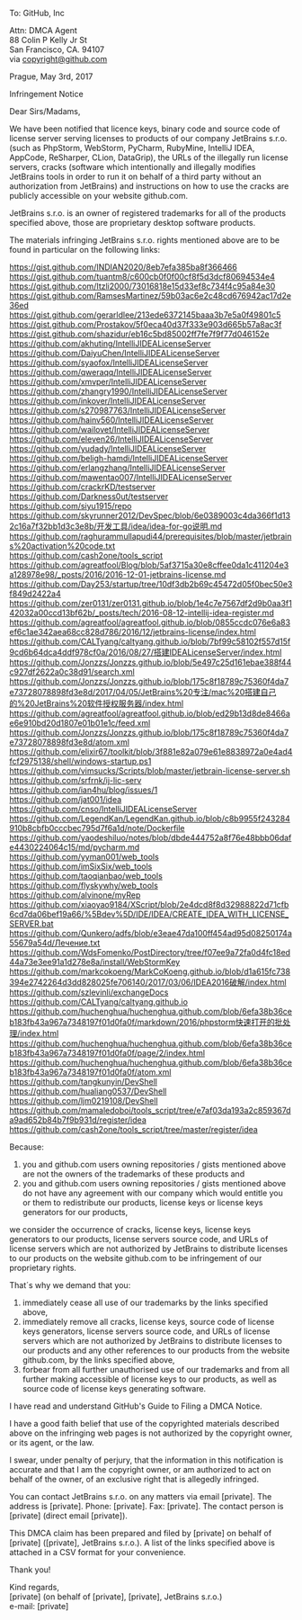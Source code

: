 To: GitHub, Inc

Attn: DMCA Agent  
88 Colin P Kelly Jr St  
San Francisco, CA. 94107  
via copyright@github.com  

Prague, May 3rd, 2017

Infringement Notice

Dear Sirs/Madams,

We have been notified that licence keys, binary code and source code of license server serving licenses to products of our company JetBrains s.r.o. (such as
PhpStorm, WebStorm, PyCharm, RubyMine, IntelliJ IDEA, AppCode, ReSharper, CLion, DataGrip), the URLs of the illegally run license servers,
cracks (software which intentionally and illegally modifies JetBrains tools in order to run it on behalf of a third party without an authorization from JetBrains)
and instructions on how to use the cracks are publicly accessible on your website github.com.

JetBrains s.r.o. is an owner of registered trademarks for all of the products specified above, those are proprietary desktop software products.

The materials infringing JetBrains s.r.o. rights mentioned above are to be found in particular on the following links:

https://gist.github.com/INDIAN2020/8eb7efa385ba8f366466  
https://gist.github.com/tuantm8/c600cb0f0f00cf8f5d3dcf80694534e4  
https://gist.github.com/Itzli2000/73016818e15d33ef8c734f4c95a84e30  
https://gist.github.com/RamsesMartinez/59b03ac6e2c48cd676942ac17d2e36ed  
https://gist.github.com/gerarldlee/213ede6372145baaa3b7e5a0f49801c5  
https://gist.github.com/Prostakov/5f0eca40d37f333e903d665b57a8ac3f  
https://gist.github.com/shazidur/eb16c5bd85002ff7fe7f9f77d046152e  
https://github.com/akhuting/IntelliJIDEALicenseServer  
https://github.com/DaiyuChen/IntelliJIDEALicenseServer  
https://github.com/syaofox/IntelliJIDEALicenseServer  
https://github.com/qweraqq/IntelliJIDEALicenseServer  
https://github.com/xmvper/IntelliJIDEALicenseServer  
https://github.com/zhangry1990/IntelliJIDEALicenseServer  
https://github.com/inkover/IntelliJIDEALicenseServer  
https://github.com/s270987763/IntelliJIDEALicenseServer  
https://github.com/hainv560/IntelliJIDEALicenseServer  
https://github.com/wailovet/IntelliJIDEALicenseServer  
https://github.com/eleven26/IntelliJIDEALicenseServer  
https://github.com/yudady/IntelliJIDEALicenseServer  
https://github.com/beligh-hamdi/IntelliJIDEALicenseServer  
https://github.com/erlangzhang/IntelliJIDEALicenseServer  
https://github.com/mawentao007/IntelliJIDEALicenseServer  
https://github.com/crackrKD/testserver  
https://github.com/Darkness0ut/testserver  
https://github.com/siyu1915/repo  
https://github.com/skyrunner2012/DevSpec/blob/6e0389003c4da366f1d132c16a7f32bb1d3c3e8b/开发工具/idea/idea-for-go说明.md  
https://github.com/raghurammullapudi44/prerequisites/blob/master/jetbrains%20activation%20code.txt  
https://github.com/cash2one/tools_script  
https://github.com/agreatfool/Blog/blob/5af3715a30e8cffee0da1c411204e3a128978e98/_posts/2016/2016-12-01-jetbrains-license.md  
https://github.com/Day253/startup/tree/10df3db2b69c45472d05f0bec50e3f849d2422a4  
https://github.com/zer0131/zer0131.github.io/blob/1e4c7e7567df2d9b0aa3f142032a00ccd13bf62b/_posts/tech/2016-08-12-intellij-idea-register.md  
https://github.com/agreatfool/agreatfool.github.io/blob/0855ccdc076e6a83ef6c1ae342aea68cc828d786/2016/12/jetbrains-license/index.html  
https://github.com/CALTyang/caltyang.github.io/blob/7bf99c58102f557d15f9cd6b64dca4ddf978cf0a/2016/08/27/搭建IDEALicenseServer/index.html  
https://github.com/Jonzzs/Jonzzs.github.io/blob/5e497c25d161ebae388f44c927df2622a0c38d91/search.xml  
https://github.com/Jonzzs/Jonzzs.github.io/blob/175c8f18789c75360f4da7e73728078898fd3e8d/2017/04/05/JetBrains%20专注/mac%20搭建自己的%20JetBrains%20软件授权服务器/index.html  
https://github.com/agreatfool/agreatfool.github.io/blob/ed29b13d8de8466ae6e910bd20d1807e01b01e1c/feed.xml  
https://github.com/Jonzzs/Jonzzs.github.io/blob/175c8f18789c75360f4da7e73728078898fd3e8d/atom.xml  
https://github.com/elixir67/toolkit/blob/3f881e82a079e61e8838972a0e4ad4fcf2975138/shell/windows-startup.ps1  
https://github.com/vimsucks/Scripts/blob/master/jetbrain-license-server.sh  
https://github.com/srfrnk/ij-lic-serv  
https://github.com/ian4hu/blog/issues/1  
https://github.com/jat001/idea  
https://github.com/cnso/IntelliJIDEALicenseServer  
https://github.com/LegendKan/LegendKan.github.io/blob/c8b9955f243284910b8cbfb0cccbec795d7f6a1d/note/Dockerfile  
https://github.com/yaodeshiluo/notes/blob/dbde444752a8f76e48bbb06dafe4430224064c15/md/pycharm.md  
https://github.com/yyman001/web_tools  
https://github.com/imSixSix/web_tools  
https://github.com/taoqianbao/web_tools  
https://github.com/flyskywhy/web_tools  
https://github.com/alvinone/myRep  
https://github.com/xiaoyao9184/XScript/blob/2e4dcd8f8d32988822d71cfb6cd7da06bef19a66/%5Bdev%5D/IDE/IDEA/CREATE_IDEA_WITH_LICENSE_SERVER.bat  
https://github.com/Qunkero/adfs/blob/e3eae47da100ff454ad95d08250174a55679a54d/Лечение.txt  
https://github.com/WdsFomenko/PostDirectory/tree/f07ee9a72fa0d4fc18ed44a73e3ee91a1d278e8a/install/WebStormKey  
https://github.com/markcokoeng/MarkCoKoeng.github.io/blob/d1a615fc738394e2742264d3dd828025fe706140/2017/03/06/IDEA2016破解/index.html  
https://github.com/szlevinli/exchangeDocs  
https://github.com/CALTyang/caltyang.github.io  
https://github.com/huchenghua/huchenghua.github.com/blob/6efa38b36ceb183fb43a967a7348197f01d0fa0f/markdown/2016/phpstorm快速打开的批处理/index.html  
https://github.com/huchenghua/huchenghua.github.com/blob/6efa38b36ceb183fb43a967a7348197f01d0fa0f/page/2/index.html  
https://github.com/huchenghua/huchenghua.github.com/blob/6efa38b36ceb183fb43a967a7348197f01d0fa0f/atom.xml  
https://github.com/tangkunyin/DevShell  
https://github.com/hualiang0537/DevShell  
https://github.com/ljm0219108/DevShell  
https://github.com/mamaledoboi/tools_script/tree/e7af03da193a2c859367da9ad652b84b7f9b931d/register/idea  
https://github.com/cash2one/tools_script/tree/master/register/idea 

Because:
1) you and github.com users owning repositories / gists mentioned above are not the owners of the
trademarks of these products and
2) you and github.com users owning repositories / gists mentioned above do not have any agreement
with our company which would entitle you or them to redistribute our products, license keys or
license keys generators for our products,

we consider the occurrence of cracks, license keys, license keys generators to our products, license servers
source code, and URLs of license servers which are not authorized by JetBrains to distribute
licenses to our products on the website github.com to be infringement of our proprietary rights.

That´s why we demand that you:
1) immediately cease all use of our trademarks by the links specified above,
2) immediately remove all cracks, license keys, source code of license keys generators, license servers
source code, and URLs of license servers which are not authorized by JetBrains to distribute
licenses to our products and any other references to our products from the website github.com, by
the links specified above,
3) forbear from all further unauthorised use of our trademarks and from all further making
accessible of license keys to our products, as well as source code of license keys generating software.

I have read and understand GitHub's Guide to Filing a DMCA Notice.

I have a good faith belief that use of the copyrighted materials described above on the infringing
web pages is not authorized by the copyright owner, or its agent, or the law.

I swear, under penalty of perjury, that the information in this notification is accurate and that I
am the copyright owner, or am authorized to act on behalf of the owner, of an exclusive right that
is allegedly infringed.

You can contact JetBrains s.r.o. on any matters via email [private]. The address is [private]. Phone: [private]. Fax: [private]. The contact person is [private] (direct email
[private]).

This DMCA claim has been prepared and filed by [private] on behalf of [private]
([private], JetBrains s.r.o.).
A list of the links specified above is attached in a CSV format for your convenience.

Thank you!

Kind regards,  
[private] (on behalf of [private], [private], JetBrains s.r.o.)  
e-mail: [private]
